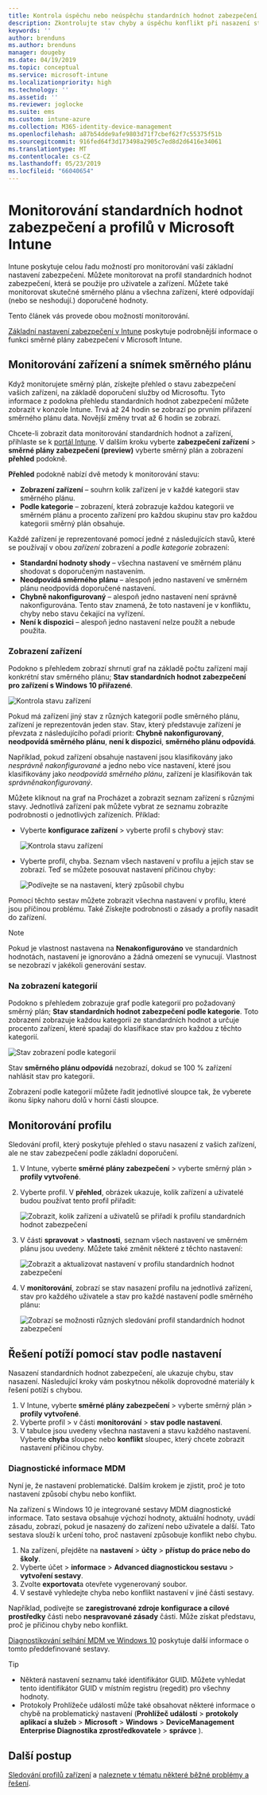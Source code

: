 ```yaml
---
title: Kontrola úspěchu nebo neúspěchu standardních hodnot zabezpečení v Microsoft Intune – Azure | Dokumentace Microsoftu
description: Zkontrolujte stav chyby a úspěchu konflikt při nasazení standardních hodnot zabezpečení pro uživatele a zařízení v Microsoft Intune MDM. Naleznete v části řešení potíží pomocí protokolů klienta a funkcí sestavy v Intune.
keywords: ''
author: brenduns
ms.author: brenduns
manager: dougeby
ms.date: 04/19/2019
ms.topic: conceptual
ms.service: microsoft-intune
ms.localizationpriority: high
ms.technology: ''
ms.assetid: ''
ms.reviewer: joglocke
ms.suite: ems
ms.custom: intune-azure
ms.collection: M365-identity-device-management
ms.openlocfilehash: a87b54dde9afe9803d71f7cbef62f7c55375f51b
ms.sourcegitcommit: 916fed64f3d173498a2905c7ed8d2d6416e34061
ms.translationtype: MT
ms.contentlocale: cs-CZ
ms.lasthandoff: 05/23/2019
ms.locfileid: "66040654"
---
```

# <a name="monitor-security-baseline-and-profiles-in-microsoft-intune"></a>Monitorování standardních hodnot zabezpečení a profilů v Microsoft Intune  

Intune poskytuje celou řadu možností pro monitorování vaší základní nastavení zabezpečení. Můžete monitorovat na profil standardních hodnot zabezpečení, která se použije pro uživatele a zařízení. Můžete také monitorovat skutečné směrného plánu a všechna zařízení, které odpovídají (nebo se neshodují.) doporučené hodnoty.

Tento článek vás provede obou možností monitorování.

[Základní nastavení zabezpečení v Intune](security-baselines.md) poskytuje podrobnější informace o funkci směrné plány zabezpečení v Microsoft Intune.

## <a name="monitor-the-baseline-and-your-devices"></a>Monitorování zařízení a snímek směrného plánu  

Když monitorujete směrný plán, získejte přehled o stavu zabezpečení vašich zařízení, na základě doporučení služby od Microsoftu. Tyto informace z podokna přehledu standardních hodnot zabezpečení můžete zobrazit v konzole Intune.  Trvá až 24 hodin se zobrazí po prvním přiřazení směrného plánu data. Novější změny trvat až 6 hodin se zobrazí.  

Chcete-li zobrazit data monitorování standardních hodnot a zařízení, přihlaste se k [portál Intune](https://go.microsoft.com/fwlink/?linkid=2090973). V dalším kroku vyberte **zabezpečení zařízení** > **směrné plány zabezpečení (preview)** vyberte směrný plán a zobrazení **přehled** podokně.

**Přehled** podokně nabízí dvě metody k monitorování stavu:
- **Zobrazení zařízení** – souhrn kolik zařízení je v každé kategorii stav směrného plánu.  
- **Podle kategorie** – zobrazení, která zobrazuje každou kategorii ve směrném plánu a procento zařízení pro každou skupinu stav pro každou kategorii směrný plán obsahuje. 

Každé zařízení je reprezentované pomocí jedné z následujících stavů, které se používají v obou *zařízení* zobrazení a *podle kategorie* zobrazení:  
- **Standardní hodnoty shody** – všechna nastavení ve směrném plánu shodovat s doporučeným nastavením.
- **Neodpovídá směrného plánu** – alespoň jedno nastavení ve směrném plánu neodpovídá doporučené nastavení.
- **Chybně nakonfigurovaný** – alespoň jedno nastavení není správně nakonfigurována. Tento stav znamená, že toto nastavení je v konfliktu, chyby nebo stavu čekající na vyřízení.
- **Není k dispozici** – alespoň jedno nastavení nelze použít a nebude použita.


### <a name="device-view"></a>Zobrazení zařízení
Podokno s přehledem zobrazí shrnutí graf na základě počtu zařízení mají konkrétní stav směrného plánu; **Stav standardních hodnot zabezpečení pro zařízení s Windows 10 přiřazené**.  

![Kontrola stavu zařízení](./media/security-baselines-monitor/overview.png)

Pokud má zařízení jiný stav z různých kategorií podle směrného plánu, zařízení je reprezentován jeden stav. Stav, který představuje zařízení je převzata z následujícího pořadí priorit: **Chybně nakonfigurovaný**, **neodpovídá směrného plánu**, **není k dispozici**, **směrného plánu odpovídá**.  

Například, pokud zařízení obsahuje nastavení jsou klasifikovány jako *nesprávně nakonfigurované* a jedno nebo více nastavení, které jsou klasifikovány jako *neodpovídá směrného plánu*, zařízení je klasifikován tak *správněnakonfigurovaný*.  

Můžete kliknout na graf na Procházet a zobrazit seznam zařízení s různými stavy. Jednotlivá zařízení pak můžete vybrat ze seznamu zobrazíte podrobnosti o jednotlivých zařízeních. Příklad:
- Vyberte **konfigurace zařízení** > vyberte profil s chybový stav:

  ![Kontrola stavu zařízení](./media/security-baselines-monitor/device-configuration-profile-list.png)

- Vyberte profil, chyba. Seznam všech nastavení v profilu a jejich stav se zobrazí. Teď se můžete posouvat nastavení příčinou chyby:

  ![Podívejte se na nastavení, který způsobil chybu](./media/security-baselines-monitor/profile-with-error-status.png)

Pomocí těchto sestav můžete zobrazit všechna nastavení v profilu, které jsou příčinou problému. Také Získejte podrobnosti o zásady a profily nasadit do zařízení.

> [!NOTE]
> Pokud je vlastnost nastavena na **Nenakonfigurováno** ve standardních hodnotách, nastavení je ignorováno a žádná omezení se vynucují. Vlastnost se nezobrazí v jakékoli generování sestav.

### <a name="per-category-view"></a>Na zobrazení kategorií
Podokno s přehledem zobrazuje graf podle kategorií pro požadovaný směrný plán; **Stav standardních hodnot zabezpečení podle kategorie**.  Toto zobrazení zobrazuje každou kategorii ze standardních hodnot a určuje procento zařízení, které spadají do klasifikace stav pro každou z těchto kategorií. 
 
![Stav zobrazení podle kategorií](./media/security-baselines-monitor/monitor-baseline-per-category.png)

Stav **směrného plánu odpovídá** nezobrazí, dokud se 100 % zařízení nahlásit stav pro kategorii.   

Zobrazení podle kategorií můžete řadit jednotlivé sloupce tak, že vyberete ikonu šipky nahoru dolů v horní části sloupce.  


## <a name="monitor-the-profile"></a>Monitorování profilu

Sledování profil, který poskytuje přehled o stavu nasazení z vašich zařízení, ale ne stav zabezpečení podle základní doporučení.

1. V Intune, vyberte **směrné plány zabezpečení** > vyberte směrný plán > **profily vytvořené**.

2. Vyberte profil. V **přehled**, obrázek ukazuje, kolik zařízení a uživatelé budou používat tento profil přiřadit:

    ![Zobrazit, kolik zařízení a uživatelů se přiřadí k profilu standardních hodnot zabezpečení](./media/security-baselines-monitor/existing-profile-overview.png)

3. V části **spravovat** > **vlastnosti**, seznam všech nastavení ve směrném plánu jsou uvedeny. Můžete také změnit některé z těchto nastavení:

    ![Zobrazit a aktualizovat nastavení v profilu standardních hodnot zabezpečení](./media/security-baselines-monitor/manage-settings.png)

4. V **monitorování**, zobrazí se stav nasazení profilu na jednotlivá zařízení, stav pro každého uživatele a stav pro každé nastavení podle směrného plánu:

    ![Zobrazí se možnosti různých sledování profil standardních hodnot zabezpečení](./media/security-baselines-monitor/monitor-status-options.png)

## <a name="troubleshoot-using-per-setting-status"></a>Řešení potíží pomocí stav podle nastavení

Nasazení standardních hodnot zabezpečení, ale ukazuje chybu, stav nasazení. Následující kroky vám poskytnou několik doprovodné materiály k řešení potíží s chybou.

1. V Intune, vyberte **směrné plány zabezpečení** > vyberte směrný plán > **profily vytvořené**.
2. Vyberte profil > v části **monitorování** > **stav podle nastavení**.
3. V tabulce jsou uvedeny všechna nastavení a stavu každého nastavení. Vyberte **chyba** sloupec nebo **konflikt** sloupec, který chcete zobrazit nastavení příčinou chyby.

### <a name="mdm-diagnostic-information"></a>Diagnostické informace MDM

Nyní je, že nastavení problematické. Dalším krokem je zjistit, proč je toto nastavení způsobí chybu nebo konflikt. 

Na zařízení s Windows 10 je integrované sestavy MDM diagnostické informace. Tato sestava obsahuje výchozí hodnoty, aktuální hodnoty, uvádí zásadu, zobrazí, pokud je nasazený do zařízení nebo uživatele a další. Tato sestava slouží k určení toho, proč nastavení způsobuje konflikt nebo chybu.

1. Na zařízení, přejděte na **nastavení** > **účty** > **přístup do práce nebo do školy**.
2. Vyberte účet > **informace** > **Advanced diagnostickou sestavu** > **vytvoření sestavy**.
3. Zvolte **exportovat**a otevřete vygenerovaný soubor.
4. V sestavě vyhledejte chyba nebo konflikt nastavení v jiné části sestavy.

  Například, podívejte se **zaregistrované zdroje konfigurace a cílové prostředky** části nebo **nespravované zásady** části. Může získat představu, proč je příčinou chyby nebo konflikt.

[Diagnostikování selhání MDM ve Windows 10](https://docs.microsoft.com/windows/client-management/mdm/diagnose-mdm-failures-in-windows-10) poskytuje další informace o tomto předdefinované sestavy.

> [!TIP]
> - Některá nastavení seznamu také identifikátor GUID. Můžete vyhledat tento identifikátor GUID v místním registru (regedit) pro všechny hodnoty.
> - Protokoly Prohlížeče událostí může také obsahovat některé informace o chybě na problematický nastavení (**Prohlížeč událostí** > **protokoly aplikací a služeb**  >   **Microsoft** > **Windows** > **DeviceManagement Enterprise Diagnostika zprostředkovatele** > **správce** ).

## <a name="next-steps"></a>Další postup

[Sledování profilů zařízení](device-profile-monitor.md) a [naleznete v tématu některé běžné problémy a řešení](device-profile-troubleshoot.md).
